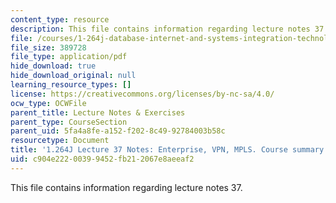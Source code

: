 ```yaml
---
content_type: resource
description: This file contains information regarding lecture notes 37.
file: /courses/1-264j-database-internet-and-systems-integration-technologies-fall-2013/c904e22200399452fb212067e8aeeaf2_MIT1_264JF13_lect_37.pdf
file_size: 389728
file_type: application/pdf
hide_download: true
hide_download_original: null
learning_resource_types: []
license: https://creativecommons.org/licenses/by-nc-sa/4.0/
ocw_type: OCWFile
parent_title: Lecture Notes & Exercises
parent_type: CourseSection
parent_uid: 5fa4a8fe-a152-f202-8c49-92784003b58c
resourcetype: Document
title: '1.264J Lecture 37 Notes: Enterprise, VPN, MPLS. Course summary.'
uid: c904e222-0039-9452-fb21-2067e8aeeaf2
---
```

This file contains information regarding lecture notes 37.